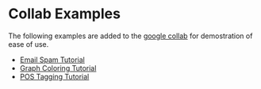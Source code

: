 # Collab Examples

The following examples are added to the [google collab](https://colab.research.google.com) for demostration of ease of use.

- [Email Spam Tutorial](https://colab.research.google.com/drive/17TAMCNBfyzJeAoc90epbWlJx2Ndr9g0u?usp=sharing)
- [Graph Coloring Tutorial](https://colab.research.google.com/drive/1LCKb5izPKeTVHrfm3YZc_NPp0H5l96aW?usp=sharing)
- [POS Tagging Tutorial](https://colab.research.google.com/drive/1So1NK3zMJd-ehIWb_6wQMJiihcNRXU_W?usp=sharing)

